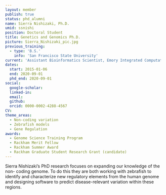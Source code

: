 ```yaml
---
layout: member
publish: true
status: phd_alumni
name: Sierra Nishizaki, Ph.D.
umid: ssnishi
position: Doctoral Student
title: Genetics and Genomics Ph.D.
picture: Sierra_Nishizaki_pic.jpg
previous_training:
  - type: 'B.S.'
    info: 'San Francisco State University'
current: 'Assistant Bioinformatics Scientist, Emory Integrated Computational Core'
dates:
  start: 2015-01-06
  end: 2020-09-01
  phd_end: 2020-09-01
social: 
  google-scholar: 
  linked-in: 
  email: 
  github:
  orcid: 0000-0002-4288-4567
CV: 
theme_areas:
  - Non-coding variation
  - Zebrafish models
  - Gene Regulation
awards:
  - Genome Science Training Program
  - Rackham Merit Fellow
  - Rackham Summer Award
  - Rackham Graduate Student Research Grant (candidate)
---
```


Sierra Nishizaki’s PhD research focuses on expanding our knowledge of the non-
coding genome. To do this they are both working with zebrafish to identify and
characterize new regulatory elements from the human genome and designing
software to predict disease-relevant variation within these regions.

